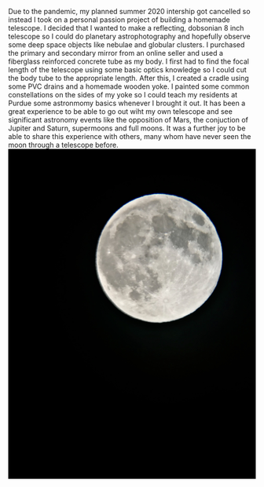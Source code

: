Due to the pandemic, my planned summer 2020 intership got cancelled so instead I took on a personal passion project of building a homemade telescope. I decided that I wanted to make a reflecting, dobsonian 8 inch telescope so I could do planetary astrophotography and hopefully observe some deep space objects like nebulae and globular clusters. I purchased the primary and secondary mirror from an online seller and used a fiberglass reinforced concrete tube as my body. I first had to find the focal length of the telescope using some basic optics knowledge so I could cut the body tube to the appropriate length. After this, I created a cradle using some PVC drains and a homemade wooden yoke. I painted some common constellations on the sides of my yoke so I could teach my residents at Purdue some astronmomy basics whenever I brought it out. It has been a great experience to be able to go out wiht my own telescope and see significant astronomy events like the opposition of Mars, the conjuction of Jupiter and Saturn, supermoons and full moons. It was a further joy to be able to share this experience with others, many whom have never seen the moon through a telescope before. 
![image](file.jpeg)
